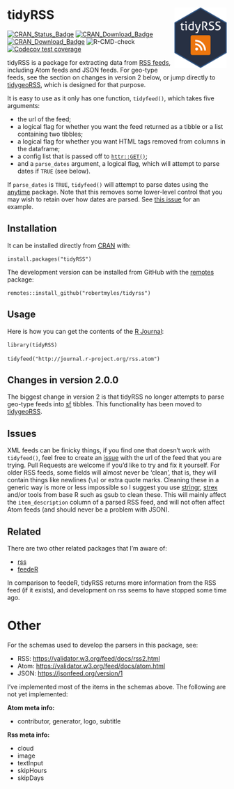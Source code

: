 
<!-- README.md is generated from README.Rmd. Please edit that file -->

# tidyRSS <a href='https://github.com/RobertMyles/tidyrss/'><img src='man/figures/logo.png' align="right" height="139" /></a>

[![CRAN\_Status\_Badge](https://www.r-pkg.org/badges/version/tidyRSS)](https://cran.r-project.org/package=tidyRSS)
[![CRAN\_Download\_Badge](http://cranlogs.r-pkg.org/badges/tidyRSS)](https://CRAN.R-project.org/package=tidyRSS)
[![CRAN\_Download\_Badge](http://cranlogs.r-pkg.org/badges/grand-total/tidyRSS)](https://CRAN.R-project.org/package=tidyRSS)
![R-CMD-check](https://github.com/RobertMyles/tidyRSS/workflows/R-CMD-check/badge.svg)
[![Codecov test
coverage](https://codecov.io/gh/RobertMyles/tidyRSS/branch/master/graph/badge.svg)](https://app.codecov.io/gh/RobertMyles/tidyRSS?branch=master)

tidyRSS is a package for extracting data from [RSS
feeds](https://en.wikipedia.org/wiki/RSS), including Atom feeds and JSON
feeds. For geo-type feeds, see the section on changes in version 2
below, or jump directly to
[tidygeoRSS](https://github.com/RobertMyles/tidygeoRSS), which is
designed for that purpose.

It is easy to use as it only has one function, `tidyfeed()`, which takes
five arguments:

-   the url of the feed;
-   a logical flag for whether you want the feed returned as a tibble or
    a list containing two tibbles;
-   a logical flag for whether you want HTML tags removed from columns
    in the dataframe;
-   a config list that is passed off to
    [`httr::GET()`](https://httr.r-lib.org/reference/config.html);
-   and a `parse_dates` argument, a logical flag, which will attempt to
    parse dates if `TRUE` (see below).

If `parse_dates` is `TRUE`, `tidyfeed()` will attempt to parse dates
using the [anytime](https://github.com/eddelbuettel/anytime) package.
Note that this removes some lower-level control that you may wish to
retain over how dates are parsed. See [this
issue](https://github.com/RobertMyles/tidyRSS/issues/37) for an example.

## Installation

It can be installed directly from [CRAN](https://cran.r-project.org/)
with:

    install.packages("tidyRSS")

The development version can be installed from GitHub with the
[remotes](https://github.com/r-lib/remotes) package:

    remotes::install_github("robertmyles/tidyrss")

## Usage

Here is how you can get the contents of the [R
Journal](https://journal.r-project.org/):

    library(tidyRSS)

    tidyfeed("http://journal.r-project.org/rss.atom")

## Changes in version 2.0.0

The biggest change in version 2 is that tidyRSS no longer attempts to
parse geo-type feeds into [sf](https://github.com/r-spatial/sf/)
tibbles. This functionality has been moved to
[tidygeoRSS](https://github.com/RobertMyles/tidygeoRSS).

## Issues

XML feeds can be finicky things, if you find one that doesn’t work with
`tidyfeed()`, feel free to create an
[issue](https://github.com/robertmyles/tidyrss/issues) with the url of
the feed that you are trying. Pull Requests are welcome if you’d like to
try and fix it yourself. For older RSS feeds, some fields will almost
never be ‘clean’, that is, they will contain things like newlines (`\n`)
or extra quote marks. Cleaning these in a generic way is more or less
impossible so I suggest you use
[stringr](https://github.com/tidyverse/stringr),
[strex](https://rorynolan.github.io/strex/) and/or tools from base R
such as gsub to clean these. This will mainly affect the
`item_description` column of a parsed RSS feed, and will not often
affect Atom feeds (and should never be a problem with JSON).

## Related

There are two other related packages that I’m aware of:

-   [rss](https://github.com/noahhl/r-does-rss)
-   [feedeR](https://github.com/DataWookie/feedeR)

In comparison to feedeR, tidyRSS returns more information from the RSS
feed (if it exists), and development on rss seems to have stopped some
time ago.

# Other

For the schemas used to develop the parsers in this package, see:

-   RSS: <https://validator.w3.org/feed/docs/rss2.html>  
-   Atom: <https://validator.w3.org/feed/docs/atom.html>  
-   JSON: <https://jsonfeed.org/version/1>

I’ve implemented most of the items in the schemas above. The following
are not yet implemented:

**Atom meta info:**

-   contributor, generator, logo, subtitle

**Rss meta info:**

-   cloud
-   image
-   textInput
-   skipHours
-   skipDays
